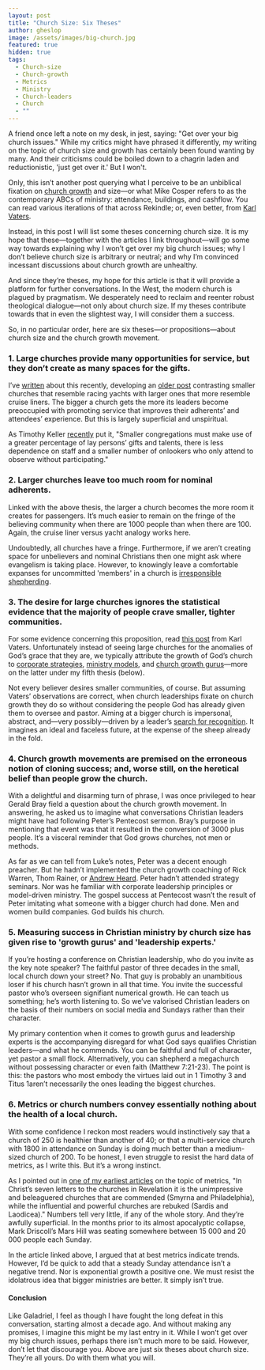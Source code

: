```yaml
---
layout: post
title: "Church Size: Six Theses"
author: gheslop
image: /assets/images/big-church.jpg
featured: true
hidden: true
tags:
  - Church-size
  - Church-growth
  - Metrics
  - Ministry
  - Church-leaders
  - Church
  - ""
---
```

A friend once left a note on my desk, in jest, saying: "Get over your big church issues." While my critics might have phrased it differently, my writing on the topic of church size and growth has certainly been found wanting by many. And their criticisms could be boiled down to a chagrin laden and reductionistic, 'just get over it.' But I won't.

Only, this isn’t another post querying what I perceive to be an unbiblical fixation on [church growth](https://rekindle.co.za/content/church-growth-must-we-be-passionate-about-numerical-growth/) and size—or what Mike Cosper refers to as the contemporary ABCs of ministry: attendance, buildings, and cashflow. You can read various iterations of that across Rekindle; or, even better, from [Karl Vaters](https://karlvaters.com/author/karl-vaters/).

Instead, in this post I will list some theses concerning church size. It is my hope that these—together with the articles I link throughout—will go some way towards explaining why I won’t get over my big church issues; why I don’t believe church size is arbitrary or neutral; and why I’m convinced incessant discussions about church growth are unhealthy.

And since they’re theses, my hope for this article is that it will provide a platform for further conversations. In the West, the modern church is plagued by pragmatism. We desperately need to reclaim and reenter robust theological dialogue—not only about church size. If my theses contribute towards that in even the slightest way, I will consider them a success.

So, in no particular order, here are six theses—or propositions—about church size and the church growth movement.

### 1. Large churches provide many opportunities for service, but they don’t create as many spaces for the gifts.

I’ve [written](https://rekindle.co.za/content/2022-03-03-gifts-service) about this recently, developing an [older post](https://rekindle.co.za/content/2021-04-20-church-cruise-liner-racing-yacht) contrasting smaller churches that resemble racing yachts with larger ones that more resemble cruise liners. The bigger a church gets the more its leaders become preoccupied with promoting service that improves their adherents’ and attendees’ experience. But this is largely superficial and unspiritual.

As Timothy Keller [recently](https://rekindle.co.za/content/2022-04-08-8-reasons-redeemer-multiplied-instead-of-remaining-a-megachurch) put it, "Smaller congregations must make use of a greater percentage of lay persons’ gifts and talents, there is less dependence on staff and a smaller number of onlookers who only attend to observe without participating."

### 2. Larger churches leave too much room for nominal adherents.

Linked with the above thesis, the larger a church becomes the more room it creates for passengers. It’s much easier to remain on the fringe of the believing community when there are 1000 people than when there are 100. Again, the cruise liner versus yacht analogy works here.

Undoubtedly, all churches have a fringe. Furthermore, if we aren’t creating space for unbelievers and nominal Christians then one might ask where evangelism is taking place. However, to knowingly leave a comfortable expanses for uncommitted 'members' in a church is [irresponsible shepherding](https://rekindle.co.za/content/pastor-you-are-a-shepherd-not-a-rancher/).

### 3. The desire for large churches ignores the statistical evidence that the majority of people crave smaller, tighter communities.

For some evidence concerning this proposition, read [this post](https://www.christianitytoday.com/karl-vaters/2017/july/50-churches-100-instead-of-1-church-of-5000.html) from Karl Vaters. Unfortunately instead of seeing large churches for the anomalies of God’s grace that they are, we typically attribute the growth of God’s church to [corporate strategies](https://rekindle.co.za/content/2020-08-19-kings-and-christian-leadership), [ministry models](https://rekindle.co.za/content/2020-09-17-3-timothy), and [church growth gurus](https://rekindle.co.za/content/pastor-god-grows-churches/)—more on the latter under my fifth thesis (below).

Not every believer desires smaller communities, of course. But assuming Vaters’ observations are correct, when church leaderships fixate on church growth they do so without considering the people God has already given them to oversee and pastor. Aiming at a bigger church is impersonal, abstract, and—very possibly—driven by a leader’s [search for recognition](https://africa.thegospelcoalition.org/article/pastor-why-do-you-want-a-big-church/). It imagines an ideal and faceless future, at the expense of the sheep already in the fold.

### 4. Church growth movements are premised on the erroneous notion of cloning success; and, worse still, on the heretical belief than people grow the church.

With a delightful and disarming turn of phrase, I was once privileged to hear Gerald Bray field a question about the church growth movement. In answering, he asked us to imagine what conversations Christian leaders might have had following Peter’s Pentecost sermon. Bray’s purpose in mentioning that event was that it resulted in the conversion of 3000 plus people. It’s a visceral reminder that God grows churches, not men or methods.

As far as we can tell from Luke’s notes, Peter was a decent enough preacher. But he hadn’t implemented the church growth coaching of Rick Warren, Thom Rainer, or [Andrew Heard](https://rekindle.co.za/content/some-misgivings-about-andrew-heards-lifeboat-analogy/). Peter hadn’t attended strategy seminars. Nor was he familiar with corporate leadership principles or model-driven ministry. The gospel success at Pentecost wasn’t the result of Peter imitating what someone with a bigger church had done. Men and women build companies. God builds his church.

### 5. Measuring success in Christian ministry by church size has given rise to 'growth gurus' and 'leadership experts.'

If you’re hosting a conference on Christian leadership, who do you invite as the key note speaker? The faithful pastor of three decades in the small, local church down your street? No. That guy is probably an unambitious loser if his church hasn’t grown in all that time. You invite the successful pastor who’s overseen signifiant numerical growth. He can teach us something; he’s worth listening to. So we’ve valorised Christian leaders on the basis of their numbers on social media and Sundays rather than their character.

My primary contention when it comes to growth gurus and leadership experts is the accompanying disregard for what God says qualifies Christian leaders—and what he commends. You can be faithful and full of character, yet pastor a small flock. Alternatively, you can shepherd a megachurch without possessing character or even faith (Matthew 7:21-23). The point is this: the pastors who most embody the virtues laid out in 1 Timothy 3 and Titus 1aren’t necessarily the ones leading the biggest churches.

### 6. Metrics or church numbers convey essentially nothing about the health of a local church.

With some confidence I reckon most readers would instinctively say that a church of 250 is healthier than another of 40; or that a multi-service church with 1800 in attendance on Sunday is doing much better than a medium-sized church of 200. To be honest, I even struggle to resist the hard data of metrics, as I write this. But it’s a wrong instinct.

As I pointed out in [one of my earliest articles](https://rekindle.co.za/content/church-growth-the-place-of-metrics-in-evaluating-ministry/) on the topic of metrics, "In Christ’s seven letters to the churches in Revelation it is the unimpressive and beleaguered churches that are commended (Smyrna and Philadelphia), while the influential and powerful churches are rebuked (Sardis and Laodicea)." Numbers tell very little, if any of the whole story. And they’re awfully superficial. In the months prior to its almost apocalyptic collapse, Mark Driscoll’s Mars Hill was seating somewhere between 15 000 and 20 000 people each Sunday.

In the article linked above, I argued that at best metrics indicate trends. However, I’d be quick to add that a steady Sunday attendance isn’t a negative trend. Nor is exponential growth a positive one. We must resist the idolatrous idea that bigger ministries are better. It simply isn’t true.

#### Conclusion

Like Galadriel, I feel as though I have fought the long defeat in this conversation, starting almost a decade ago. And without making any promises, I imagine this might be my last entry in it. While I won’t get over my big church issues, perhaps there isn’t much more to be said. However, don’t let that discourage you. Above are just six theses about church size. They’re all yours. Do with them what you will.
